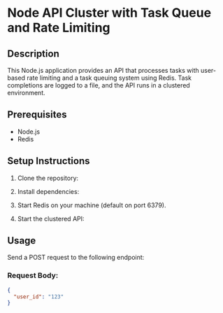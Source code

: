 # Node API Cluster with Task Queue and Rate Limiting

## Description
This Node.js application provides an API that processes tasks with user-based rate limiting and a task queuing system using Redis. Task completions are logged to a file, and the API runs in a clustered environment.

## Prerequisites
- Node.js
- Redis

## Setup Instructions

1. Clone the repository:


2. Install dependencies:


3. Start Redis on your machine (default on port 6379).

4. Start the clustered API:


## Usage
Send a POST request to the following endpoint:


### Request Body:

```json
{
  "user_id": "123"
}
